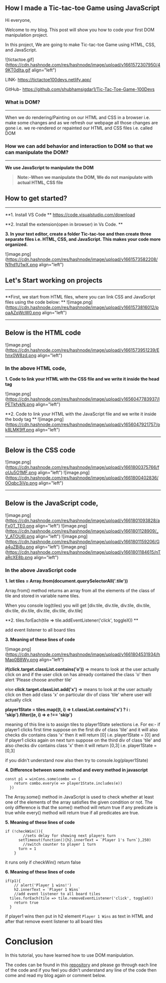 ## How I made a Tic-tac-toe Game using JavaScript

Hi everyone,

Welcome to my blog. This post will show you how to code your first DOM manipulation project.

In this project, We are going to make Tic-tac-toe Game using HTML, CSS, and JavaScript.

![tictactoe.gif](https://cdn.hashnode.com/res/hashnode/image/upload/v1661572307950/49KT0dIta.gif align="left")

LINK- https://tictactoe100devs.netlify.app/

GitHub- https://github.com/shubhamsigdar1/Tic-Tac-Toe-Game-100Devs


### What is DOM?
****
When we do rendering/Painting on our HTML and CSS in a browser i.e. make some changes and as we refresh our webpage all those changes are gone i.e. we re-rendered or repainted our HTML and CSS files i.e. called DOM

### How we can add behavior and interaction to DOM so that we can manipulate the DOM?
****
**We use JavaScript to manipulate the DOM**

> **Note:-When we manipulate the DOM, We do not manipulate with actual HTML, CSS file**

## How to get started?
****

**1. Install VS Code
**
https://code.visualstudio.com/download

**2. Install the extension(open in browser) in Vs Code.
**

**3. In your text editor, create a folder Tic-tac-toe and then create three separate files i.e. HTML, CSS, and JavaScript. This makes your code more organized.**

![image.png](https://cdn.hashnode.com/res/hashnode/image/upload/v1661573582208/N1hd1U1wX.png align="left")

## Let's Start working on projects
****
**First, we start from HTML files, where you can link CSS and JavaScript files using the code below:
**
![image.png](https://cdn.hashnode.com/res/hashnode/image/upload/v1661573816012/poaAZqWcW0.png align="left")
****

## Below is the HTML code

![image.png](https://cdn.hashnode.com/res/hashnode/image/upload/v1661573951239/Ehnx0W8zd.png align="left")

### In the above HTML code, 

**1. Code to link your HTML with the CSS file and we write it inside the head tag**

![image.png](https://cdn.hashnode.com/res/hashnode/image/upload/v1656047783937/lPETkfvkN.png align="left")

**2. Code to link your HTML with the JavaScript file and we write it inside the body tag
**
![image.png](https://cdn.hashnode.com/res/hashnode/image/upload/v1656047921757/pk8LMK9ff.png align="left")

****
## Below is the CSS code

![image.png](https://cdn.hashnode.com/res/hashnode/image/upload/v1661800375766/foUu5O1MF.png align="left")
![image.png](https://cdn.hashnode.com/res/hashnode/image/upload/v1661800402836/0Oqbc3jVp.png align="left")

****
## Below is the JavaScript code,

![image.png](https://cdn.hashnode.com/res/hashnode/image/upload/v1661801093828/aFx0T_TE0.png align="left")
![image.png](https://cdn.hashnode.com/res/hashnode/image/upload/v1661801128909/_V_ATOU6I.png align="left")
![image.png](https://cdn.hashnode.com/res/hashnode/image/upload/v1661801159206/Ga4uZBj8u.png align="left")
![image.png](https://cdn.hashnode.com/res/hashnode/image/upload/v1661801184615/nTaRcXE8b.png align="left")

### In the above JavaScript code

**1. let tiles = Array.from(document.querySelectorAll('.tile'))**

Array.from() method returns an array from all the elements of the class of tile and stored in variable name tiles. 

When you console log(tiles) you will get 
[div.tile, div.tile, div.tile, div.tile, div.tile, div.tile, div.tile, div.tile, div.tile]

**2. tiles.forEach(tile => tile.addEventListener('click', toggleX)) **

add event listener to all board tiles

**3. Meaning of these lines of code**

![image.png](https://cdn.hashnode.com/res/hashnode/image/upload/v1661804531934/hMap0B8Wy.png align="left")

**if(click.target.classList.contains('o'))** =>  means to look at the user actually click on and if the user click on has already contained the class 'o' then alert 'Please choose another tile'

else **click.target.classList.add('x')** => means to look at the user actually click on then add class 'x' on particular div of class 'tile' where user will actually click

**player1State = tiles.map((t, i) =>  t.classList.contains('x') ? i : 'skip').filter((e, i) => e !== 'skip')**

meaning of this line is to assign tiles to player1State selections i.e. For ex:- if player1 clicks first time suppose on the first div of class 'tile' and it will also checks div contains class 'x' then it will return [0]  i.e. player1State = [0]
and if player1 clicks again on next turn suppose on the third div of class 'tile' and also checks div contains class 'x' then it will return [0,3]  i.e. player1State = [0,3]

if you didn't understand now also then try to console.log(player1State)

**4. Difference between some method and every method in javascript**

```
const p1 = winCons.some(combo => {
    return combo.every(e => player1State.includes(e))
  })
```
The Array.some() method in JavaScript is used to check whether at least one of the elements of the array satisfies the given condition or not. The only difference is that the some() method will return true if any predicate is true while every() method will return true if all predicates are true. 

**5. Meaning of these lines of code**
```
if (!checkWin()){      
        //sets delay for showing next players turn
      setTimeout(function(){h2.innerText = `Player 1's Turn`},250)
        //switch counter to player 1 turn
      turn = 1
    }
```

it runs only if checkWin() return false

**6. Meaning of these lines of code**

```
if(p1){
    // alert('Player 1 wins!')
    h2.innerText = `Player 1 Wins`
    //add event listener to all board tiles 
  tiles.forEach(tile => tile.removeEventListener('click', toggleX))
    return true
  }
```
if player1 wins then put in h2 element `Player 1 Wins` as text in HTML and after that remove event listener to all board tiles

# Conclusion

In this tutorial, you have learned how to use DOM manipulation.

The codes can be found in this <a href="https://github.com/shubhamsigdar1/Tic-Tac-Toe-Game-100Devs">repository</a> and please go through each line of the code and if you feel you didn't understand any line of the code then come and read my blog again or comment below.